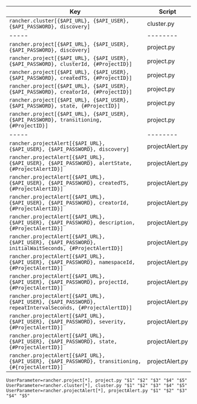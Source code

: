 | Key | Script |
|-----|--------|
| `rancher.cluster[{$API_URL}, {$API_USER}, {$API_PASSWORD}, discovery]` | cluster.py |
|-----|--------|
| `rancher.project[{$API_URL}, {$API_USER}, {$API_PASSWORD}, discovery]` | project.py |
| `rancher.project[{$API_URL}, {$API_USER}, {$API_PASSWORD}, clusterId, {#ProjectID}]` | project.py |
| `rancher.project[{$API_URL}, {$API_USER}, {$API_PASSWORD}, createdTS, {#ProjectID}]` | project.py |
| `rancher.project[{$API_URL}, {$API_USER}, {$API_PASSWORD}, creatorId, {#ProjectID}]` | project.py |
| `rancher.project[{$API_URL}, {$API_USER}, {$API_PASSWORD}, state, {#ProjectID}]` | project.py |
| `rancher.project[{$API_URL}, {$API_USER}, {$API_PASSWORD}, transitioning, {#ProjectID}]` | project.py |
|-----|--------|
| `rancher.projectAlert[{$API_URL}, {$API_USER}, {$API_PASSWORD}, discovery]` | projectAlert.py |
| `rancher.projectAlert[{$API_URL}, {$API_USER}, {$API_PASSWORD}, alertState, {#ProjectAlertID}]` | projectAlert.py |
| `rancher.projectAlert[{$API_URL}, {$API_USER}, {$API_PASSWORD}, createdTS, {#ProjectAlertID}]` | projectAlert.py |
| `rancher.projectAlert[{$API_URL}, {$API_USER}, {$API_PASSWORD}, creatorId, {#ProjectAlertID}]` | projectAlert.py |
| `rancher.projectAlert[{$API_URL}, {$API_USER}, {$API_PASSWORD}, description, {#ProjectAlertID}]` | projectAlert.py |
| `rancher.projectAlert[{$API_URL}, {$API_USER}, {$API_PASSWORD}, initialWaitSeconds, {#ProjectAlertID}]` | projectAlert.py |
| `rancher.projectAlert[{$API_URL}, {$API_USER}, {$API_PASSWORD}, namespaceId, {#ProjectAlertID}]` | projectAlert.py |
| `rancher.projectAlert[{$API_URL}, {$API_USER}, {$API_PASSWORD}, projectId, {#ProjectAlertID}]` | projectAlert.py |
| `rancher.projectAlert[{$API_URL}, {$API_USER}, {$API_PASSWORD}, repeatIntervalSeconds, {#ProjectAlertID}]` | projectAlert.py |
| `rancher.projectAlert[{$API_URL}, {$API_USER}, {$API_PASSWORD}, severity, {#ProjectAlertID}]` | projectAlert.py |
| `rancher.projectAlert[{$API_URL}, {$API_USER}, {$API_PASSWORD}, state, {#ProjectAlertID}]` | projectAlert.py |
| `rancher.projectAlert[{$API_URL}, {$API_USER}, {$API_PASSWORD}, transitioning, {#{rojectAlertID}]` | projectAlert.py |



```
UserParameter=rancher.project[*], project.py "$1" "$2" "$3" "$4" "$5"
UserParameter=rancher.cluster[*], cluster.py "$1" "$2" "$3" "$4" "$5"
UserParameter=rancher.projectAlert[*], projectAlert.py "$1" "$2" "$3" "$4" "$5"
```